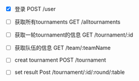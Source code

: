 - [x] 登录  POST /user

- [ ] 获取所有tournaments GET /alltournaments     

- [ ] 获取一轮tournament的信息  GET /tournament/:id

- [ ] 获取队伍的信息 GET /team/:teamName

- [ ] creat tournament POST /tournament

- [ ] set result Post /tournament/:id/:round/:table
